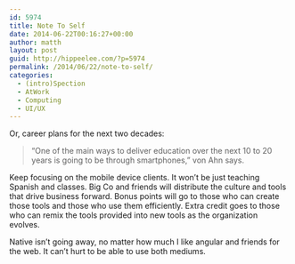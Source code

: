 ```yaml
---
id: 5974
title: Note To Self
date: 2014-06-22T00:16:27+00:00
author: matth
layout: post
guid: http://hippeelee.com/?p=5974
permalink: /2014/06/22/note-to-self/
categories:
  - (intro)Spection
  - AtWork
  - Computing
  - UI/UX
---
```

Or, career plans for the next two decades:

> “One of the main ways to deliver education over the next 10 to 20 years is going to be through smartphones,” von Ahn says. 

<!--more-->

Keep focusing on the mobile device clients. It won&#8217;t be just teaching Spanish and classes. Big Co and friends will distribute the culture and tools that drive business forward. Bonus points will go to those who can create those tools and those who use them efficiently. Extra credit goes to those who can remix the tools provided into new tools as the organization evolves.

Native isn&#8217;t going away, no matter how much I like angular and friends for the web. It can&#8217;t hurt to be able to use both mediums.
